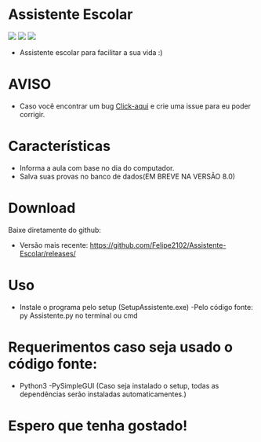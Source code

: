 # Assistente Escolar

![](https://img.shields.io/badge/Assistente%20escolar-ALL%20VERSIONS-blue)
![](https://img.shields.io/badge/plataforma-win32--win64--source-blue?style=flat&logo=appveyor)
![](https://img.shields.io/badge/python-3.x.x-blue)

 - Assistente escolar para facilitar a sua vida :)

# AVISO
- Caso você encontrar um bug [Click-aqui](https://github.com/Felipe2102/Assistente-Escolar/issues/new) e crie uma issue para eu poder corrigir.


# Características
  - Informa a aula com base no dia do computador.
  - Salva suas provas no banco de dados(EM BREVE NA VERSÃO 8.0)
 
# Download
Baixe diretamente do github:
 - Versão mais recente: https://github.com/Felipe2102/Assistente-Escolar/releases/

# Uso
 - Instale o programa pelo setup (SetupAssistente.exe)
 -Pelo código fonte: py Assistente.py no terminal ou cmd

# Requerimentos caso seja usado o código fonte:
 - Python3 
 -PySimpleGUI
 (Caso seja instalado o setup, todas as dependências serão instaladas automaticamentes.)


# Espero que tenha gostado!
